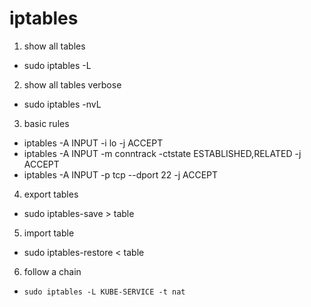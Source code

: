 # iptables

1. show all tables
* sudo iptables -L

2. show all tables verbose
* sudo iptables -nvL

3. basic rules
* iptables -A INPUT -i lo -j ACCEPT
* iptables -A INPUT -m conntrack -ctstate ESTABLISHED,RELATED -j ACCEPT
* iptables -A INPUT -p tcp --dport 22 -j ACCEPT

4. export tables 
* sudo iptables-save > table

5. import table
* sudo iptables-restore < table

6. follow a chain
- `sudo iptables -L KUBE-SERVICE -t nat`